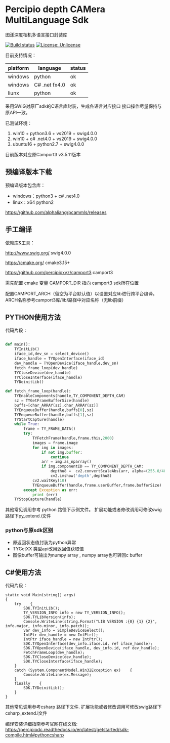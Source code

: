Percipio depth CAMera  MultiLanguage Sdk
=======================================
图漾深度相机多语言接口封装库

[![Build status](https://ci.appveyor.com/api/projects/status/yibibephnf1wwu6r/branch/master?svg=true)](https://ci.appveyor.com/project/alphaliang/pcammls/branch/master)
[![License: Unlicense](https://img.shields.io/badge/license-Unlicense-blue.svg)](http://unlicense.org/)

目前支持情况：

platform |   language      | status   
-------- | --------------- | --------
windows |python          | ok
windows |C# .net fx4.0   | ok
liunx   |python          | ok

采用SWIG对原厂sdk的C语言库封装，生成各语言对应接口
接口操作尽量保持与原API一致。

已测试环境：
1. win10 + python3.6 + vs2019 + swig4.0.0
2. win10 + c# .net4.0 + vs2019 + swig4.0.0
3. ubuntu16 + python2.7 + swig4.0.0
 
目前版本对应原Camport3 v3.5.11版本
## 预编译版本下载
预编译版本包含库： 
- windows：python3 +  c# .net4.0
- linux：x64 python2

https://github.com/alphaliang/pcammls/releases

## 手工编译

依赖库&工具：

http://www.swig.org/  swig4.0.0

https://cmake.org/   cmake3.15+

https://github.com/percipioxyz/camport3  camport3


需先配置 cmake 变量 CAMPORT\_DIR 指向 camport3 sdk所在位置

配置CAMPORT\_ARCH（留空为平台默认值）以设置对应lib进行跨平台编译。
ARCH名称参考camport3库/lib/路径中对应名称（无lib前缀）

## PYTHON使用方法
代码片段：
```python

def main():
    TYInitLib()
    iface_id,dev_sn = select_device()
    iface_handle = TYOpenInterface(iface_id)
    dev_handle = TYOpenDevice(iface_handle,dev_sn)
    fetch_frame_loop(dev_handle)
    TYCloseDevice(dev_handle)
    TYCloseInterface(iface_handle)
    TYDeinitLib()

def fetch_frame_loop(handle):
    TYEnableComponents(handle,TY_COMPONENT_DEPTH_CAM)
    sz = TYGetFrameBufferSize(handle)
    buffs=[char_ARRAY(sz),char_ARRAY(sz)]
    TYEnqueueBuffer(handle,buffs[0],sz)
    TYEnqueueBuffer(handle,buffs[1],sz)
    TYStartCapture(handle)
    while True:
        frame = TY_FRAME_DATA()
        try:
            TYFetchFrame(handle,frame.this,2000)
            images = frame.image
            for img in images:
                if not img.buffer:
                    continue
                arr = img.as_nparray()
                if img.componentID == TY_COMPONENT_DEPTH_CAM:
                    depthu8 =  cv2.convertScaleAbs(arr, alpha=(255.0/4000.0))
                    cv2.imshow('depth',depthu8)
            cv2.waitKey(10)
            TYEnqueueBuffer(handle,frame.userBuffer,frame.bufferSize)
        except Exception as err:
            print (err)
    TYStopCapture(handle)
```
其他常见调用参考 python 路径下示例文件。
扩展功能或者修改调用可修改swig路径下py\_extend.i文件

### python与原sdk区别 
* 原返回状态值封装为python异常
* TYGetXX 类型api改用返回值获取值
* 图像buffer可输出为numpy array , numpy array也可转回c buffer

## C#使用方法
代码片段：
```CSharp
static void Main(string[] args)
{
    try    {
        SDK.TYInitLib();
        TY_VERSION_INFO info = new TY_VERSION_INFO();
        SDK.TYLibVersion(info);
        Console.WriteLine(string.Format("LIB VERSION :{0} {1} {2}", info.major, info.minor, info.patch));
        var dev_info = SimpleDeviceSelect();
        IntPtr dev_handle = new IntPtr();
        IntPtr iface_handle = new IntPtr();
        SDK.TYOpenInterface(dev_info.iface.id, ref iface_handle);
        SDK.TYOpenDevice(iface_handle, dev_info.id, ref dev_handle);
        FetchFrameLoop(dev_handle);
        SDK.TYCloseDevice(dev_handle);
        SDK.TYCloseInterface(iface_handle);
    }
    catch (System.ComponentModel.Win32Exception ex)    {
        Console.WriteLine(ex.Message);
    }
    finally    {
        SDK.TYDeinitLib();
    }
}
```

其他常见调用参考csharp 路径下文件.
扩展功能或者修改调用可修改swig路径下csharp\_extend.i文件

编译安装详细指南参考官网在线文档:
https://percipiodc.readthedocs.io/en/latest/getstarted/sdk-compile.html#pythoncsharp



